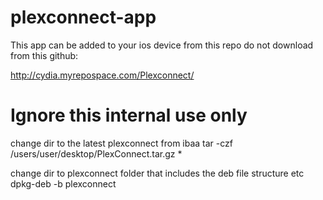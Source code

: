 plexconnect-app
===============

This app can be added to your ios device from this repo do not download from this github:

http://cydia.myrepospace.com/Plexconnect/

# Ignore this internal use only

change dir to the latest plexconnect from ibaa
tar -czf /users/user/desktop/PlexConnect.tar.gz *

change dir to plexconnect folder that includes the deb file structure etc
dpkg-deb -b plexconnect




